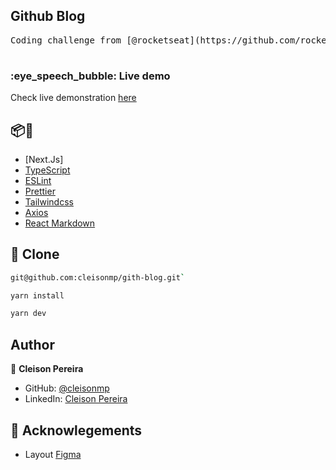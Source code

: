 <h2>Github Blog</h2>
<pre>
Coding challenge from [@rocketseat](https://github.com/rocketseat), posts come from this repo issues.

</pre>

<h3>:eye_speech_bubble: Live demo</h3>

Check live demonstration [here](https://github-blog-black.vercel.app/)

## :package::wrench:

- [Next.Js]
- [TypeScript](https://www.typescriptlang.org/)
- [ESLint](https://eslint.org/)
- [Prettier](https://prettier.io/)
- [Tailwindcss](https://tailwindcss.com/)
- [Axios](https://axios-http.com/)
- [React Markdown](https://remarkjs.github.io/react-markdown/)

## 🚀 Clone

```bash
git@github.com:cleisonmp/gith-blog.git`
```

```bash
yarn install

yarn dev
```

## Author

👤 **Cleison Pereira**

- GitHub: [@cleisonmp](https://github.com/cleisonmp)
- LinkedIn: [Cleison Pereira](https://www.linkedin.com/in/cleison-pereira-00582639/)

## 📝 Acknowlegements

- Layout [Figma](https://www.figma.com/community/file/1138814951106121051)
